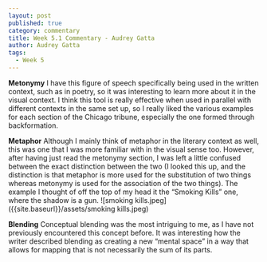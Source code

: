 ```yaml
---
layout: post
published: true
category: commentary
title: Week 5.1 Commentary - Audrey Gatta
author: Audrey Gatta
tags:
  - Week 5
---
```

**Metonymy**
I have this figure of speech specifically being used in the written context, such as in poetry, so it was interesting to learn more about it in the visual context. I think this tool is really effective when used in parallel with different contexts in the same set up, so I really liked the various examples for each section of the Chicago tribune, especially the one formed through backformation. 

**Metaphor**
Although I mainly think of metaphor in the literary context as well, this was one that I was more familiar with in the visual sense too. However, after having just read the metonymy section, I was left a little confused between the exact distinction between the two (I looked this up, and the distinction is that metaphor is more used for the substitution of two things whereas metonymy is used for the association of the two things). The example I thought of off the top of my head it the “Smoking Kills” one, where the shadow is a gun. 
![smoking kills.jpeg]({{site.baseurl}}/assets/smoking kills.jpeg)

**Blending**
Conceptual blending was the most intriguing to me, as I have not previously encountered this concept before. It was interesting how the writer described blending as creating a new “mental space” in a way that allows for mapping that is not necessarily the sum of its parts. 
